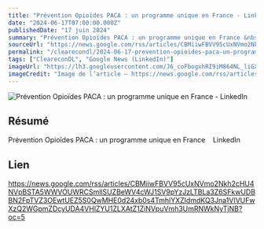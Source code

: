 ```yaml
---
title: "Prévention Opioïdes PACA : un programme unique en France - LinkedIn"
date: "2024-06-17T07:00:00.000Z"
publishedDate: "17 juin 2024"
summary: "Prévention Opioïdes PACA : un programme unique en France &nbsp;&nbsp; LinkedIn"
sourceUrl: "https://news.google.com/rss/articles/CBMiiwFBVV95cUxNVmo2Nkh2cHU4NVpBSTA5WWVOUWRCSmllSUZBeWV4cWJ1SV9pYzJzLTBLa3Z6SFkwUDBBN2FpTVZ3OEwtUEZ5S0QwMHE0d24xb0s4TmhlYXZIdmdKQ3Jna1VIVUFwXzQ2WGpmZDcyUDA4VHlZYU1ZLXAtZ1ZiNVpuVmh3UmRNWkNyTjNB?oc=5"
permalink: "/clearecondl/2024-06-17-prevention-opioides-paca-un-programme-unique-en-france-linkedin"
tags: ["CleareconDL", "Google News (LinkedIn)"]
imageUrl: "https://lh3.googleusercontent.com/J6_coFbogxhRI9iM864NL_liGXvsQp2AupsKei7z0cNNfDvGUmWUy20nuUhkREQyrpY4bEeIBuc=s0-w300"
imageCredit: "Image de l’article — https://news.google.com/rss/articles/CBMiiwFBVV95cUxNVmo2Nkh2cHU4NVpBSTA5WWVOUWRCSmllSUZBeWV4cWJ1SV9pYzJzLTBLa3Z6SFkwUDBBN2FpTVZ3OEwtUEZ5S0QwMHE0d24xb0s4TmhlYXZIdmdKQ3Jna1VIVUFwXzQ2WGpmZDcyUDA4VHlZYU1ZLXAtZ1ZiNVpuVmh3UmRNWkNyTjNB?oc=5"
---
```


![Prévention Opioïdes PACA : un programme unique en France - LinkedIn](https://lh3.googleusercontent.com/J6_coFbogxhRI9iM864NL_liGXvsQp2AupsKei7z0cNNfDvGUmWUy20nuUhkREQyrpY4bEeIBuc=s0-w300)

## Résumé

Prévention Opioïdes PACA : un programme unique en France &nbsp;&nbsp; LinkedIn

## Lien

https://news.google.com/rss/articles/CBMiiwFBVV95cUxNVmo2Nkh2cHU4NVpBSTA5WWVOUWRCSmllSUZBeWV4cWJ1SV9pYzJzLTBLa3Z6SFkwUDBBN2FpTVZ3OEwtUEZ5S0QwMHE0d24xb0s4TmhlYXZIdmdKQ3Jna1VIVUFwXzQ2WGpmZDcyUDA4VHlZYU1ZLXAtZ1ZiNVpuVmh3UmRNWkNyTjNB?oc=5
